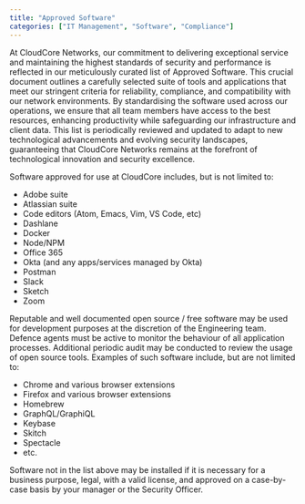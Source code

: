 ```yaml
---
title: "Approved Software"
categories: ["IT Management", "Software", "Compliance"]
---
```


At CloudCore Networks, our commitment to delivering exceptional service and
maintaining the highest standards of security and performance is reflected in
our meticulously curated list of Approved Software. This crucial document
outlines a carefully selected suite of tools and applications that meet our
stringent criteria for reliability, compliance, and compatibility with our
network environments. By standardising the software used across our operations,
we ensure that all team members have access to the best resources, enhancing
productivity while safeguarding our infrastructure and client data. This list is
periodically reviewed and updated to adapt to new technological advancements and
evolving security landscapes, guaranteeing that CloudCore Networks remains at
the forefront of technological innovation and security excellence.

Software approved for use at CloudCore includes, but is not limited to:

* Adobe suite
* Atlassian suite
* Code editors (Atom, Emacs, Vim, VS Code, etc)
* Dashlane
* Docker
* Node/NPM
* Office 365
* Okta (and any apps/services managed by Okta)
* Postman
* Slack
* Sketch
* Zoom

Reputable and well documented open source / free software may be used for
development purposes at the discretion of the Engineering team. Defence agents
must be active to monitor the behaviour of all application processes. Additional
periodic audit may be conducted to review the usage of open source tools.
Examples of such software include, but are not limited to:

* Chrome and various browser extensions
* Firefox and various browser extensions
* Homebrew
* GraphQL/GraphiQL
* Keybase
* Skitch
* Spectacle
* etc.

Software not in the list above may be installed if it is necessary for a
business purpose, legal, with a valid license, and approved on a case-by-case
basis by your manager or the Security Officer.